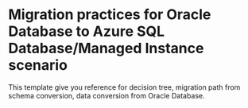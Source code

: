 # Migration practices for Oracle Database to Azure SQL Database/Managed Instance scenario

This template give you reference for decision tree, migration path from schema conversion, data conversion from Oracle Database.

